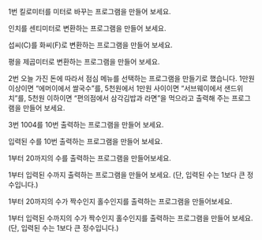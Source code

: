 1번
킬로미터를 미터로 바꾸는 프로그램을 만들어 보세요.

인치를 센티미터로 변환하는 프로그램을 만들어 보세요.

섭씨(C)를 화씨(F)로 변환하는 프로그램을 만들어 보세요.

평을 제곱미터로 변환하는 프로그램을 만들어 보세요.

2번
오늘 가진 돈에 따라서 점심 메뉴를 선택하는 프로그램을 만들기로 했습니다. 1만원 이상이면 “에머이에서 쌀국수”를, 5천원에서 1만원 사이이면 “서브웨이에서 샌드위치”를, 5천원 이하이면 “편의점에서 삼각김밥과 라면”을 먹으라고 출력해 주는 프로그램을 만들어 보세요.

3번
1004를 10번 출력하는 프로그램을 만들어 보세요.

입력된 수를 10번 출력하는 프로그램을 만들어 보세요.

1부터 20까지의 수를 출력하는 프로그램을 만들어보세요.

1부터 입력된 수까지 출력하는 프로그램을 만들어 보세요. (단, 입력된 수는 1보다 큰 정수입니다.)

1부터 20까지의 수가 짝수인지 홀수인지를 출력하는 프로그램을 만들어보세요.

1부터 입력된 수까지의 수가 짝수인지 홀수인지를 출력하는 프로그램을 만들어 보세요. (단, 입력된 수는 1보다 큰 정수입니다.)